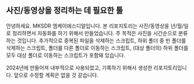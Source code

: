 ## 사진/동영상을 정리하는 데 필요한 툴
안녕하세요. MKSDR 엠케이에스디알입니다. 본 리포지토리는 사진/동영상을 년/월/일로 정리하면서 자동화를 하기 위해서 만들었습니다. 주 목적은 사진을 시간순으로 분류하는 것입니다. 추가적으로 중복된 파일을 삭제하는 스크립트, 하위 폴더 중 빈 폴더를 삭제하는 스크립트, 폴더를 다른 폴더로 이동하는 스크립트, (대상 폴더의) 하위 폴더를 모두 대상 폴더로 이동하는 스크립트가 포함돼 있습니다.

2024년에 만들어져 내부적으로 사용되었고, 기록하기 위해서 생성한 리포지토리입니다. 앞으로 수정할 계획은 없을 것 같습니다.
